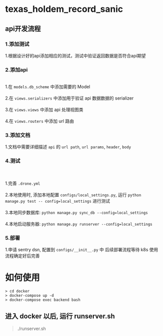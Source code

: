 # texas_holdem_record_sanic

## api开发流程
### 1.添加测试
  
  1.根据设计好的api添加相应的测试，测试中验证返回数据是否符合api期望
  
### 2.添加api
  <br>1.在 `models.db_scheme` 中添加需要的 Model</br>
  <br>2.在 `views.serializers` 中添加用于验证 api 数据数据的 serializer</br>
  <br>3.在 `views.views` 中添加 api 处理视图类</br>
  <br>4.在 `views.routers` 中添加 url 路由</br>
### 3.添加文档
  1.文档中需要详细描述 `api` 的 `url path`, `url params`, `header`, `body`
### 4.测试
  <br><br>1.完善 `.drone.yml`</br>
  <br>2.本地使用时, 添加本地配置 `configs/local_settings.py`, 运行 `python manage.py test --
    config=local_settings` 进行测试</br>
  <br>3.本地同步数据库: `python manage.py sync_db --config=local_settings`</br>
  <br>4.本地启动服务器: `python manage.py runserver --config=local_settings`</br>
### 5.部署
  1.申请 sentry dsn, 配置到 `configs/__init__.py` 中
    后续部署流程等待 k8s 使用流程确定好后完善
# 如何使用

```
> cd docker
> docker-compose up -d
> docker-compose exec backend bash
```
## 进入 docker 以后, 运行 runserver.sh
>./runserver.sh
